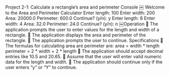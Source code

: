 Project 2-1: Calculate a rectangle’s area and perimeter Console
￼
Welcome to the Area and Perimeter Calculator
Enter length: 100
Enter width:  200
Area:         20000.0
Perimeter:    600.0
Continue? (y/n): y
Enter length: 8
Enter width:  4
Area:         32.0
Perimeter:    24.0
Continue? (y/n): n
￼Operation
 The application prompts the user to enter values for the length and width of a rectangle.
 The application displays the area and perimeter of the rectangle.
 The application prompts the user to continue. Specifications
 The formulas for calculating area are perimeter are:
   area = width * length
   perimeter = 2 * width + 2 * length
 The application should accept decimal entries like 10.5 and 20.65.
 Assume that the user will enter valid numeric data for the length and width.
 The application should continue only if the user enters “y” or “Y” to continue.
